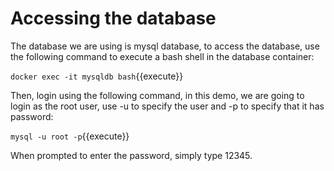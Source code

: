 # Accessing the database

The database we are using is mysql database,
to access the database, use the following command to execute a bash shell in the database container:

`docker exec -it mysqldb bash`{{execute}}

Then, login using the following command, in this demo, we are going to login as the root user, use -u to specify the user and -p to specify that it has password:

`mysql -u root -p`{{execute}}

When prompted to enter the password, simply type 12345.


